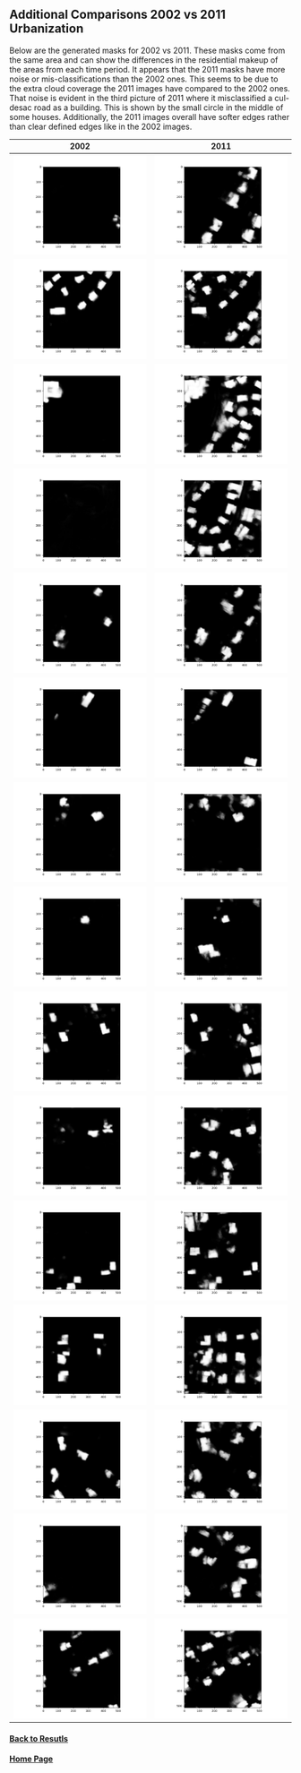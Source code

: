 ## Additional Comparisons 2002 vs 2011 Urbanization

Below are the generated masks for 2002 vs 2011. These masks come from the same area and can show the differences in the residential makeup of the areas from each time period. It appears that the 2011 masks have more noise or mis-classifications than the 2002 ones. This seems to be due to the extra cloud coverage the 2011 images have compared to the 2002 ones. That noise is evident in the third picture of 2011 where it misclassified a cul-desac road as a building. This is shown by the small circle in the middle of some houses. Additionally, the 2011 images overall have softer edges rather than clear defined edges like in the 2002 images.

| 2002 | 2011 |
| :----: | :----: |
| ![img.png](images/07_94_mask.png) | ![img.png](images/11_94_mask.png) |
| ![img.png](images/07_54_mask.png) | ![img.png](images/11_54_mask.png) |
| ![img.png](images/07_56_mask.png) | ![img.png](images/11_56_mask.png) |
| ![img.png](images/07_57_mask.png) | ![img.png](images/11_57_mask.png) |
| ![img.png](images/07_71_mask.png) | ![img.png](images/11_71_mask.png) |
| ![img.png](images/07_84_mask.png) | ![img.png](images/11_84_mask.png) |
| ![img.png](images/07_95_mask.png) | ![img.png](images/11_95_mask.png) |
| ![img.png](images/02_44_mask.png) | ![img.png](images/11_44_mask.png) |
| ![img.png](images/02_57_mask.png) | ![img.png](11_57_mask.png) |
| ![img.png](images/02_60_mask.png) | ![img.png](images/11_60_mask.png) |
| ![img.png](images/02_61_mask.png) | ![img.png](images/11_61_mask.png) |
| ![img.png](images/02_72_mask.png) | ![img.png](images/11_72_mask.png) |
| ![img.png](images/02_73_mask.png) | ![img.png](images/11_73_mask.png) |
| ![img.png](images/02_83_mask.png) | ![img.png](images/11_83_mask.png) | 
| ![img.png](images/02_80_mask.png) | ![img.png](images/11_80_mask.png) |

#### [Back to Resutls](results.md)

#### [Home Page](README.md)
